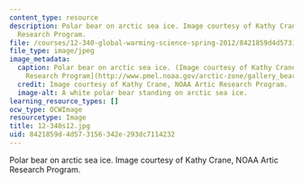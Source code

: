 ```yaml
---
content_type: resource
description: Polar bear on arctic sea ice. Image courtesy of Kathy Crane, NOAA Artic
  Research Program.
file: /courses/12-340-global-warming-science-spring-2012/8421859d4d573156342e293dc7114232_12-340s12.jpg
file_type: image/jpeg
image_metadata:
  caption: Polar bear on arctic sea ice. (Image courtesy of Kathy Crane, [NOAA Artic
    Research Program](http://www.pmel.noaa.gov/arctic-zone/gallery_bear.html).)
  credit: Image courtesy of Kathy Crane, NOAA Artic Research Program.
  image-alt: A white polar bear standing on arctic sea ice.
learning_resource_types: []
ocw_type: OCWImage
resourcetype: Image
title: 12-340s12.jpg
uid: 8421859d-4d57-3156-342e-293dc7114232
---
```

Polar bear on arctic sea ice. Image courtesy of Kathy Crane, NOAA Artic Research Program.

